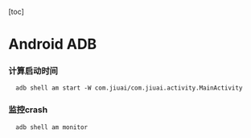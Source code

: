 [toc]

# Android ADB

### 计算启动时间

```
  adb shell am start -W com.jiuai/com.jiuai.activity.MainActivity
```

### 监控crash

```
  adb shell am monitor
```


